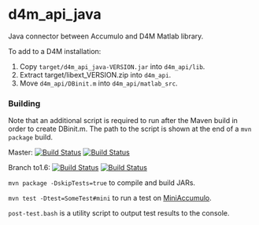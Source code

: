 d4m_api_java
============

Java connector between Accumulo and D4M Matlab library.

To add to a D4M installation:

1. Copy `target/d4m_api_java-VERSION.jar` into `d4m_api/lib`.
2. Extract target/libext_VERSION.zip into `d4m_api`.
3. Move `d4m_api/DBinit.m` into `d4m_api/matlab_src`.

### Building
Note that an additional script is required to run after the Maven build in order to create DBinit.m.
The path to the script is shown at the end of a `mvn package` build.

Master: 
[![Build Status](https://travis-ci.org/Accla/d4m_api_java.svg?branch=master)](https://travis-ci.org/Accla/d4m_api_java)
[![Build Status](https://api.shippable.com/projects/5430748880088cee586d4466/badge?branchName=master)](https://app.shippable.com/projects/5430748880088cee586d4466/builds/latest)

Branch to1.6: 
[![Build Status](https://travis-ci.org/Accla/d4m_api_java.svg?branch=to1.6)](https://travis-ci.org/Accla/d4m_api_java)
[![Build Status](https://api.shippable.com/projects/5430748880088cee586d4466/badge?branchName=to1.6)](https://app.shippable.com/projects/5430748880088cee586d4466/builds/latest)

`mvn package -DskipTests=true` to compile and build JARs.

`mvn test -Dtest=SomeTest#mini` to run a test on [MiniAccumulo](https://accumulo.apache.org/1.6/accumulo_user_manual.html#_mini_accumulo_cluster).

`post-test.bash` is a utility script to output test results to the console.
